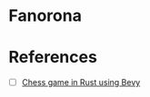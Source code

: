 # Fanorona



# References

- [ ] [Chess game in Rust using Bevy](https://caballerocoll.com/blog/bevy-chess-tutorial)

